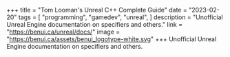+++
title = "Tom Looman's Unreal C++ Complete Guide"
date = "2023-02-20"
tags = [
    "programming",
    "gamedev",
    "unreal",
]
description = "Unofficial Unreal Engine documentation on specifiers and others."
link = "https://benui.ca/unreal/docs/"
image = "https://benui.ca/assets/benui_logotype-white.svg"
+++
Unofficial Unreal Engine documentation on specifiers and others.